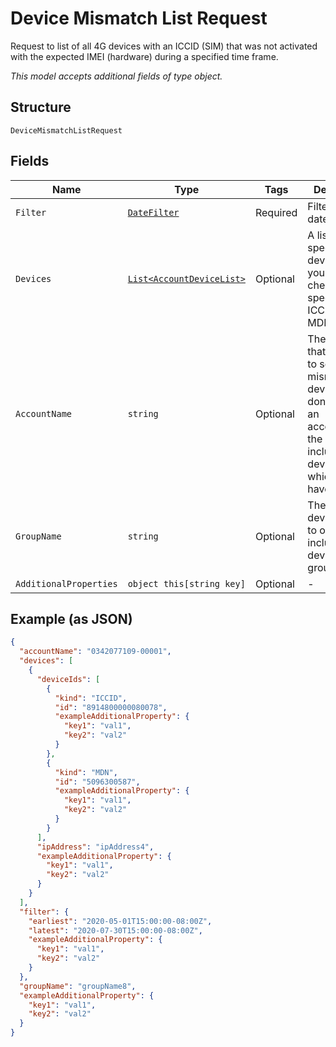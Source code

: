 
# Device Mismatch List Request

Request to list of all 4G devices with an ICCID (SIM) that was not activated with the expected IMEI (hardware) during a specified time frame.

*This model accepts additional fields of type object.*

## Structure

`DeviceMismatchListRequest`

## Fields

| Name | Type | Tags | Description |
|  --- | --- | --- | --- |
| `Filter` | [`DateFilter`](../../doc/models/date-filter.md) | Required | Filter out the dates. |
| `Devices` | [`List<AccountDeviceList>`](../../doc/models/account-device-list.md) | Optional | A list of specific devices that you want to check, specified by ICCID or MDN. |
| `AccountName` | `string` | Optional | The account that you want to search for mismatched devices. If you don't specify an accountName, the search includes all devices to which you have access. |
| `GroupName` | `string` | Optional | The name of a device group, to only include devices in that group. |
| `AdditionalProperties` | `object this[string key]` | Optional | - |

## Example (as JSON)

```json
{
  "accountName": "0342077109-00001",
  "devices": [
    {
      "deviceIds": [
        {
          "kind": "ICCID",
          "id": "8914800000080078",
          "exampleAdditionalProperty": {
            "key1": "val1",
            "key2": "val2"
          }
        },
        {
          "kind": "MDN",
          "id": "5096300587",
          "exampleAdditionalProperty": {
            "key1": "val1",
            "key2": "val2"
          }
        }
      ],
      "ipAddress": "ipAddress4",
      "exampleAdditionalProperty": {
        "key1": "val1",
        "key2": "val2"
      }
    }
  ],
  "filter": {
    "earliest": "2020-05-01T15:00:00-08:00Z",
    "latest": "2020-07-30T15:00:00-08:00Z",
    "exampleAdditionalProperty": {
      "key1": "val1",
      "key2": "val2"
    }
  },
  "groupName": "groupName8",
  "exampleAdditionalProperty": {
    "key1": "val1",
    "key2": "val2"
  }
}
```

